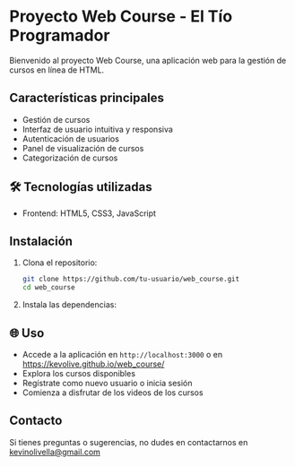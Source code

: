 # Proyecto Web Course - El Tío Programador

Bienvenido al proyecto Web Course, una aplicación web para la gestión de cursos en línea de HTML.

##  Características principales

- Gestión de cursos 
- Interfaz de usuario intuitiva y responsiva
- Autenticación de usuarios
- Panel de visualización de cursos
- Categorización de cursos

## 🛠️ Tecnologías utilizadas

- Frontend: HTML5, CSS3, JavaScript


##  Instalación

1. Clona el repositorio:
   ```bash
   git clone https://github.com/tu-usuario/web_course.git
   cd web_course
   ```

2. Instala las dependencias:


## 🌐 Uso

- Accede a la aplicación en `http://localhost:3000` o en https://kevolive.github.io/web_course/
- Explora los cursos disponibles
- Regístrate como nuevo usuario o inicia sesión
- Comienza a disfrutar de los videos de los cursos



##  Contacto

Si tienes preguntas o sugerencias, no dudes en contactarnos en kevinolivella@gmail.com